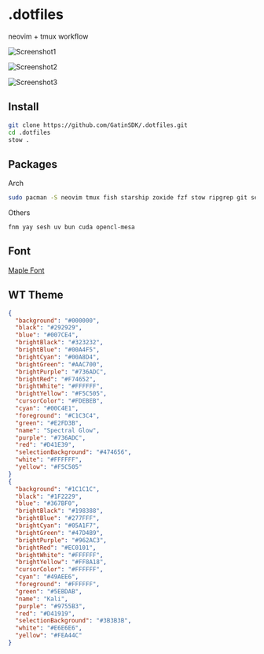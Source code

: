 # .dotfiles
neovim + tmux workflow

![Screenshot1](https://i.imgur.com/x2Ovweg.png) 

![Screenshot2](https://i.imgur.com/pmL05Kf.png) 

![Screenshot3](https://i.imgur.com/S7rUGeJ.png) 

## Install
```bash
git clone https://github.com/GatinSDK/.dotfiles.git
cd .dotfiles
stow .
```

## Packages

Arch

```bash
sudo pacman -S neovim tmux fish starship zoxide fzf stow ripgrep git sed unzip base-devel openssh lazygit python3
```
Others

``
fnm yay sesh uv bun cuda opencl-mesa
``
## Font
[Maple Font](https://github.com/subframe7536/maple-font)

## WT Theme
```json
{
  "background": "#000000",
  "black": "#292929",
  "blue": "#007CE4",
  "brightBlack": "#323232",
  "brightBlue": "#00A4F5",
  "brightCyan": "#00A8D4",
  "brightGreen": "#AAC700",
  "brightPurple": "#736ADC",
  "brightRed": "#F74652",
  "brightWhite": "#FFFFFF",
  "brightYellow": "#F5C505",
  "cursorColor": "#FDEBEB",
  "cyan": "#00C4E1",
  "foreground": "#C1C3C4",
  "green": "#E2FD3B",
  "name": "Spectral Glow",
  "purple": "#736ADC",
  "red": "#D41E39",
  "selectionBackground": "#474656",
  "white": "#FFFFFF",
  "yellow": "#F5C505"
}
{
  "background": "#1C1C1C",
  "black": "#1F2229",
  "blue": "#367BF0",
  "brightBlack": "#198388",
  "brightBlue": "#277FFF",
  "brightCyan": "#05A1F7",
  "brightGreen": "#47D4B9",
  "brightPurple": "#962AC3",
  "brightRed": "#EC0101",
  "brightWhite": "#FFFFFF",
  "brightYellow": "#FF8A18",
  "cursorColor": "#FFFFFF",
  "cyan": "#49AEE6",
  "foreground": "#FFFFFF",
  "green": "#5EBDAB",
  "name": "Kali",
  "purple": "#9755B3",
  "red": "#D41919",
  "selectionBackground": "#3B3B3B",
  "white": "#E6E6E6",
  "yellow": "#FEA44C"
}


```
